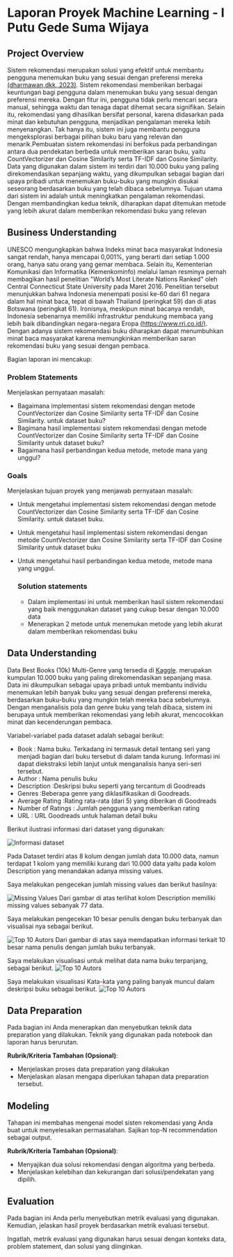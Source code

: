 # Laporan Proyek Machine Learning - I Putu Gede Suma Wijaya

## Project Overview

Sistem  rekomendasi  merupakan  solusi  yang  efektif  untuk  membantu  pengguna  menemukan buku yang sesuai dengan preferensi mereka [(dharmawan,dkk.,2023)](https://journal.unilak.ac.id/index.php/zn/article/view/12203/4667). Sistem rekomendasi memberikan berbagai keuntungan bagi pengguna dalam menemukan buku yang sesuai dengan preferensi mereka. Dengan fitur ini, pengguna tidak perlu mencari secara manual, sehingga waktu dan tenaga dapat dihemat secara signifikan. Selain itu, rekomendasi yang dihasilkan bersifat personal, karena didasarkan pada minat dan kebutuhan pengguna, menjadikan pengalaman mereka lebih menyenangkan. Tak hanya itu, sistem ini juga membantu pengguna mengeksplorasi berbagai pilihan buku baru yang relevan dan menarik.Pembuatan sistem rekomendasi ini berfokus pada perbandingan antara dua pendekatan berbeda untuk memberikan saran buku, yaitu CountVectorizer dan Cosine Similarity serta TF-IDF dan Cosine Similarity. Data yang digunakan dalam sistem ini terdiri dari 10.000 buku yang paling direkomendasikan sepanjang waktu, yang dikumpulkan sebagai bagian dari upaya pribadi untuk menemukan buku-buku yang mungkin disukai seseorang berdasarkan buku yang telah dibaca sebelumnya. Tujuan utama dari sistem ini adalah untuk meningkatkan pengalaman rekomendasi. Dengan membandingkan kedua teknik, diharapkan dapat ditemukan metode yang lebih akurat dalam memberikan rekomendasi buku yang relevan

## Business Understanding
UNESCO mengungkapkan bahwa Indeks minat baca masyarakat Indonesia sangat rendah, hanya mencapai 0,001%, yang berarti dari setiap 1.000 orang, hanya satu orang yang gemar membaca. Selain itu, Kementerian Komunikasi dan Informatika (Kemenkominfo) melalui laman resminya pernah membagikan hasil penelitian "World’s Most Literate Nations Ranked" oleh Central Connecticut State University pada Maret 2016. Penelitian tersebut menunjukkan bahwa Indonesia menempati posisi ke-60 dari 61 negara dalam hal minat baca, tepat di bawah Thailand (peringkat 59) dan di atas Botswana (peringkat 61). Ironisnya, meskipun minat bacanya rendah, Indonesia sebenarnya memiliki infrastruktur pendukung membaca yang lebih baik dibandingkan negara-negara Eropa [(https://www.rri.co.id/)](https://www.rri.co.id/daerah/649261/unesco-sebut-minat-baca-orang-indonesia-masih-rendah). Dengan adanya sistem rekomendasi buku diharapkan dapat menumbuhkan minat baca masyarakat karena memungkinkan memberikan saran rekomendasi buku yang sesuai dengan pembaca.

Bagian laporan ini mencakup:

### Problem Statements

Menjelaskan pernyataan masalah:
- Bagaimana implementasi sistem rekomendasi dengan metode CountVectorizer dan Cosine Similarity serta TF-IDF dan Cosine Similarity.  untuk dataset buku?
- Bagimana hasil implementasi sistem rekomendasi dengan metode CountVectorizer dan Cosine Similarity serta TF-IDF dan Cosine Similarity untuk dataset buku?
- Bagaimana hasil perbandingan kedua metode, metode mana yang unggul?

### Goals

Menjelaskan tujuan proyek yang menjawab pernyataan masalah:
- Untuk mengetahui  implementasi sistem rekomendasi dengan metode CountVectorizer dan Cosine Similarity serta TF-IDF dan Cosine Similarity.  untuk dataset buku.
- Untuk mengetahui  hasil implementasi sistem rekomendasi dengan metode CountVectorizer dan Cosine Similarity serta TF-IDF dan Cosine Similarity untuk dataset buku
- Untuk mengetahui  hasil perbandingan kedua metode, metode mana yang unggul.




    ### Solution statements
    - Dalam implementasi ini untuk memberikan hasil sistem rekomendasi yang baik menggunakan dataset yang cukup besar dengan 10.000 data
    - Menerapkan 2 metode untuk menemukan metode yang lebih akurat dalam memberikan rekomendasi buku

## Data Understanding

Data Best Books (10k) Multi-Genre yang tersedia di  [Kaggle](https://www.kaggle.com/datasets/ishikajohari/best-books-10k-multi-genre-data).
merupakan kumpulan 10.000 buku yang paling direkomendasikan sepanjang masa. Data ini dikumpulkan sebagai upaya pribadi untuk membantu individu menemukan lebih banyak buku yang sesuai dengan preferensi mereka, berdasarkan buku-buku yang mungkin telah mereka baca sebelumnya. Dengan menganalisis pola dan genre buku yang telah dibaca, sistem ini berupaya untuk memberikan rekomendasi yang lebih akurat, mencocokkan minat dan kecenderungan pembaca.   

Variabel-variabel pada  dataset adalah sebagai berikut:
- Book : Nama buku. Terkadang ini termasuk detail tentang seri yang menjadi bagian dari buku tersebut di dalam tanda kurung. Informasi ini dapat diekstraksi lebih lanjut untuk menganalisis hanya seri-seri tersebut.
- Author : Nama penulis buku
- Description :Deskripsi buku seperti yang tercantum di Goodreads
- Genres :Beberapa genre yang diklasifikasikan di Goodreads.
- Average Rating :Rating rata-rata (dari 5) yang diberikan di Goodreads
- Number of Ratings : Jumlah pengguna yang memberikan rating
- URL  : URL Goodreads untuk halaman detail buku

Berikut ilustrasi informasi dari  dataset yang digunakan:

![Informasi dataset](https://raw.githubusercontent.com/Desumawijaya/Project_Dicoding_2/main/images/Screenshot%202024-12-07%20110935.png)

Pada Dataset terdiri atas 8 kolum dengan jumlah data 10.000 data, namun  terdapat 1 kolom yang memiliki kurang dari 10.000 data yaitu pada kolom Description yang menandakan adanya missing values.

Saya melakukan pengecekan jumlah missing values dan berikut hasilnya:

![Missing Values](https://raw.githubusercontent.com/Desumawijaya/Project_Dicoding_2/main/images/Screenshot%202024-12-07%20110935.png)
Dari gambar di atas terlihat kolom Description memiliki missing values sebanyak 77 data.

Saya melakukan pengecekan 10 besar penulis dengan buku terbanyak dan visualisai nya sebagai berikut.

![Top 10 Autors](https://raw.githubusercontent.com/Desumawijaya/Project_Dicoding_2/main/images/Screenshot%202024-12-07%20110935.png)
Dari gambar di atas saya memdapatkan informasi terkait 10 besar nama penulis dengan jumlah buku terbanyak.

Saya melakukan visualisasi untuk melihat data nama buku terpanjang, sebagai berikut.
![Top 10 Autors](https://raw.githubusercontent.com/Desumawijaya/Project_Dicoding_2/main/images/Screenshot%202024-12-07%20110935.png)

Saya melakukan visualisasi Kata-kata yang paling banyak muncul dalam deskripsi buku sebagai berikut.
![Top 10 Autors](https://raw.githubusercontent.com/Desumawijaya/Project_Dicoding_2/main/images/Screenshot%202024-12-07%20110935.png)



## Data Preparation
Pada bagian ini Anda menerapkan dan menyebutkan teknik data preparation yang dilakukan. Teknik yang digunakan pada notebook dan laporan harus berurutan.

**Rubrik/Kriteria Tambahan (Opsional)**: 
- Menjelaskan proses data preparation yang dilakukan
- Menjelaskan alasan mengapa diperlukan tahapan data preparation tersebut.

## Modeling
Tahapan ini membahas mengenai model sisten rekomendasi yang Anda buat untuk menyelesaikan permasalahan. Sajikan top-N recommendation sebagai output.

**Rubrik/Kriteria Tambahan (Opsional)**: 
- Menyajikan dua solusi rekomendasi dengan algoritma yang berbeda.
- Menjelaskan kelebihan dan kekurangan dari solusi/pendekatan yang dipilih.

## Evaluation
Pada bagian ini Anda perlu menyebutkan metrik evaluasi yang digunakan. Kemudian, jelaskan hasil proyek berdasarkan metrik evaluasi tersebut.

Ingatlah, metrik evaluasi yang digunakan harus sesuai dengan konteks data, problem statement, dan solusi yang diinginkan.
